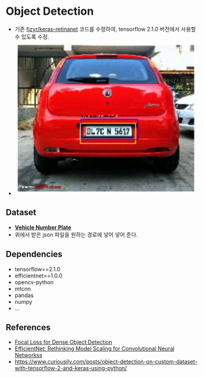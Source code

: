 # Object Detection
* 기존 [fizyr/keras-retinanet](https://github.com/fizyr/keras-retinanet) 코드를 수정하여, tensorflow 2.1.0 버전에서 사용할 수 있도록 수정.
* ![result](figure.JPG)
## Dataset
* **[Vehicle Number Plate](https://www.kaggle.com/dataturks/vehicle-number-plate-detection)**
* 위에서 받은 json 파일을 원하는 경로에 넣어 넣어 준다.

##  Dependencies
* tensorflow==2.1.0
* efficientnet==1.0.0
* opencv-python
* mtcnn
* pandas
* numpy
* ...
## References
* [Focal Loss for Dense Object Detection](https://arxiv.org/pdf/1708.02002.pdf)
* [EfficientNet: Rethinking Model Scaling for Convolutional Neural Networkss](https://arxiv.org/pdf/1905.11946.pdf)
* https://www.curiousily.com/posts/object-detection-on-custom-dataset-with-tensorflow-2-and-keras-using-python/
